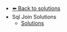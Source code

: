 - [⬅️ Back to solutions](../README.md)
- Sql Join   Solutions
  - [Solutions](./Solutions.md "Solutions")

